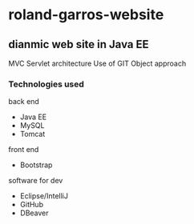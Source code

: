 # roland-garros-website

## dianmic web site in Java EE

MVC Servlet architecture
Use of GIT
Object approach

### Technologies used

back end
   - Java EE
   - MySQL  
   - Tomcat
   
front end
   - Bootstrap
   
software for dev
   - Eclipse/IntelliJ
   - GitHub
   - DBeaver
   
 


